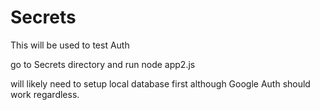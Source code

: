 # Secrets
This will be used to test Auth

go to Secrets directory and run node app2.js

will likely need to setup local database first although Google Auth should work regardless.

